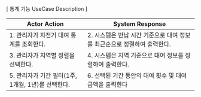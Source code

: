 [ 통계 기능 UseCase Description ]

| Actor Action                                       | System Response                                                          |
| -------------------------------------------------- | ------------------------------------------------------------------------ |
| 1. 관리자가 자전거 대여 통계를 조회한다.           | 2. 시스템은 반납 시간 기준으로 대여 정보를 최근순으로 정렬하여 출력한다. |
| 3. 관리자가 지역별 정렬을 선택한다.                | 4. 시스템은 지역 기준으로 대여 정보를 정렬하여 출력한다.                 |
| 5. 관리자가 기간 필터(1주, 1개월, 1년)를 선택한다. | 6. 선택된 기간 동안의 대여 횟수 및 대여 금액을 출력한다                  |
